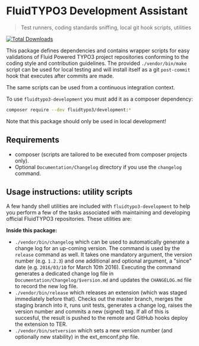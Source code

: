 FluidTYPO3 Development Assistant
================================

> Test runners, coding standards sniffing, local git hook scripts, utilities

[![Total Downloads](https://img.shields.io/packagist/dt/FluidTYPO3/development.svg?style=flat-square)](https://packagist.org/packages/FluidTYPO3/development)

This package defines dependencies and contains wrapper scripts for easy validations of Fluid Powered TYPO3 project repositories
conforming to the coding style and contribution guidelines. The provided `./vendor/bin/make` script can be used for local
testing and will install itself as a git `post-commit` hook that executes after commits are made.

The same scripts can be used from a continuous integration context.

To use `fluidtypo3-development` you must add it as a composer dependency:

```bash
composer require --dev fluidtypo3/development:*
```

Note that this package should only be used in local development!

Requirements
------------

* composer (scripts are tailored to be executed from composer projects only).
* Optional `Documentation/Changelog` directory if you use the `changelog` command.

Usage instructions: utility scripts
-----------------------------------

A few handy shell utilities are included with `fluidtypo3-development` to help you perform a few of the tasks associated with
maintaining and developing official FluidTYPO3 repositories. These utilities are:

**Inside this package:**

* `./vendor/bin/changelog` which can be used to automatically generate a change log for an up-coming version. The command is
  used by the `release` command as well. It takes one mandatory argument, the version number (e.g. `1.2.3`) and one additional
  and optional argument, a "since" date (e.g. `2016/03/10` for March 10th 2016). Executing the command generates a dedicated
  change log file in `Documentation/Changelog/$version.md` and updates the `CHANGELOG.md` file to record the new log file.
* `./vendor/bin/release` which releases an extension (which was staged immediately before that). Checks out the master branch,
  merges the staging branch into it, runs unit tests, generates a change log, raises the version number and commits a new
  (signed) tag. If all of this is succesful, the result is pushed to the remote and GitHub hooks deploy the extension to TER.
* `./vendor/bin/setversion` which sets a new version number (and optionally new stability) in the ext_emconf.php file. 
